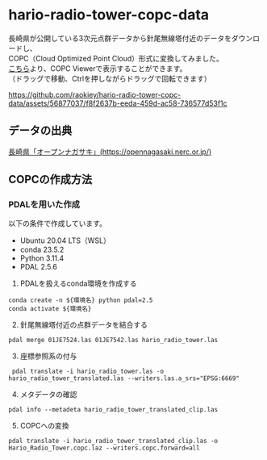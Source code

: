# hario-radio-tower-copc-data

長崎県が公開している3次元点群データから針尾無線塔付近のデータをダウンロードし、  
COPC（Cloud Optimized Point Cloud）形式に変換してみました。  
[こちら](https://viewer.copc.io/?copc=https://raokiey.github.io/hario-radio-tower-copc-data/Hario_Radio_Tower.copc.laz)より、COPC Viewerで表示することができます。  
（ドラッグで移動、Ctrlを押しながらドラッグで回転できます）  

https://github.com/raokiey/hario-radio-tower-copc-data/assets/56877037/f8f2637b-eeda-459d-ac58-736577d53f1c

## データの出典
[長崎県「オープンナガサキ」(https://opennagasaki.nerc.or.jp/)](https://opennagasaki.nerc.or.jp/)

## COPCの作成方法

### PDALを用いた作成
以下の条件で作成しています。  
- Ubuntu 20.04 LTS（WSL）
- conda 23.5.2
- Python 3.11.4
- PDAL 2.5.6

1. PDALを扱えるconda環境を作成する  
```shell
conda create -n ${環境名} python pdal=2.5
conda activate ${環境名}
```

2. 針尾無線塔付近の点群データを結合する
```shell
pdal merge 01JE7524.las 01JE7542.las hario_radio_tower.las
```

3. 座標参照系の付与
```shell
 pdal translate -i hario_radio_tower.las -o hario_radio_tower_translated.las --writers.las.a_srs="EPSG:6669"
```

4. メタデータの確認
```shell
pdal info --metadeta hario_radio_tower_translated_clip.las
```

5. COPCへの変換
```shell
pdal translate -i hario_radio_tower_translated_clip.las -o Hario_Radio_Tower.copc.laz --writers.copc.forward=all
```
